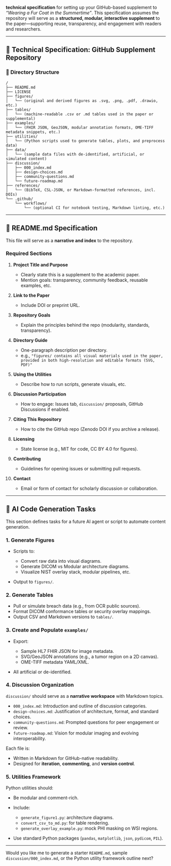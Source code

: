 **technical specification** for setting up your GitHub-based supplement to *“Wearing a Fur Coat in the Summertime”*. This specification assumes the repository will serve as a **structured, modular, interactive supplement** to the paper—supporting reuse, transparency, and engagement with readers and researchers.

---

## 🧾 Technical Specification: GitHub Supplement Repository

### 📁 Directory Structure

```text
/
├── README.md
├── LICENSE
├── figures/
│   └── (original and derived figures as .svg, .png, .pdf, .drawio, etc.)
├── tables/
│   └── (machine-readable .csv or .md tables used in the paper or supplemental)
├── examples/
│   └── (FHIR JSON, GeoJSON, modular annotation formats, OME-TIFF metadata snippets, etc.)
├── utilities/
│   └── (Python scripts used to generate tables, plots, and preprocess data)
├── data/
│   └── (sample data files with de-identified, artificial, or simulated content)
├── discussion/
│   ├── 000_index.md
│   ├── design-choices.md
│   ├── community-questions.md
│   └── future-roadmap.md
├── references/
│   └── (BibTeX, CSL-JSON, or Markdown-formatted references, incl. DOIs)
└── .github/
    └── workflows/
        └── (optional CI for notebook testing, Markdown linting, etc.)
```

---

## 📄 README.md Specification

This file will serve as a **narrative and index** to the repository.

### Required Sections

1. **Project Title and Purpose**

   * Clearly state this is a supplement to the academic paper.
   * Mention goals: transparency, community feedback, reusable examples, etc.

2. **Link to the Paper**

   * Include DOI or preprint URL.

3. **Repository Goals**

   * Explain the principles behind the repo (modularity, standards, transparency).

4. **Directory Guide**

   * One-paragraph description per directory.
   * e.g., `"figures/ contains all visual materials used in the paper, provided in both high-resolution and editable formats (SVG, PDF)"`

5. **Using the Utilities**

   * Describe how to run scripts, generate visuals, etc.

6. **Discussion Participation**

   * How to engage: Issues tab, `discussion/` proposals, GitHub Discussions if enabled.

7. **Citing This Repository**

   * How to cite the GitHub repo (Zenodo DOI if you archive a release).

8. **Licensing**

   * State license (e.g., MIT for code, CC BY 4.0 for figures).

9. **Contributing**

   * Guidelines for opening issues or submitting pull requests.

10. **Contact**

    * Email or form of contact for scholarly discussion or collaboration.

---

## 🧪 AI Code Generation Tasks

This section defines tasks for a future AI agent or script to automate content generation.

### 1. **Generate Figures**

* Scripts to:

  * Convert raw data into visual diagrams.
  * Generate DICOM vs Modular architecture diagrams.
  * Visualize NIST overlay stack, modular pipelines, etc.
* Output to `figures/`.

### 2. **Generate Tables**

* Pull or simulate breach data (e.g., from OCR public sources).
* Format DICOM conformance tables or security overlay mappings.
* Output CSV and Markdown versions to `tables/`.

### 3. **Create and Populate `examples/`**

* Export:

  * Sample HL7 FHIR JSON for image metadata.
  * SVG/GeoJSON annotations (e.g., a tumor region on a 2D canvas).
  * OME-TIFF metadata YAML/XML.
* All artificial or de-identified.

### 4. **Discussion Organization**

`discussion/` should serve as a **narrative workspace** with Markdown topics.

* `000_index.md`: Introduction and outline of discussion categories.
* `design-choices.md`: Justification of architecture, format, and standard choices.
* `community-questions.md`: Prompted questions for peer engagement or review.
* `future-roadmap.md`: Vision for modular imaging and evolving interoperability.

Each file is:

* Written in Markdown for GitHub-native readability.
* Designed for **iteration**, **commenting**, and **version control**.

### 5. **Utilities Framework**

Python utilities should:

* Be modular and comment-rich.
* Include:

  * `generate_figure1.py`: architecture diagrams.
  * `convert_csv_to_md.py`: for table rendering.
  * `generate_overlay_example.py`: mock PHI masking on WSI regions.
* Use standard Python packages (`pandas`, `matplotlib`, `json`, `pydicom`, `PIL`).

---

Would you like me to generate a starter `README.md`, sample `discussion/000_index.md`, or the Python utility framework outline next?
